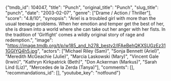{"tmdb_id": 104047, "title": "Punch", "original_title": "Punch", "slug_title": "punch", "date": "2003-02-07", "genre": ["Drame / Action / Thriller"], "score": "4.8/10", "synopsis": "Ariel is a troubled girl with more than the usual teenage problems. When her emotion and temper get the best of her, she is drawn into a world where she can take out her anger with her fists. In the tradition of 'Girlfight' comes a wildly original story of rage and redemption.", "image": "https://image.tmdb.org/t/p/w185_and_h278_bestv2/lFAeBehQKXSUGzEz311GGIYQ4h5.jpg", "actors": ["Michael Riley (Sam)", "Sonja Bennett (Ariel)", "Meredith McGeachie (Julie)", "Marcia Laskowski (Mary)", "Vincent Gale (Irwin)", "Kathryn Kirkpatrick (Beth)", "Don Ackerman (Markus)", "Sarah Lind (Liz)", "Mercedes de la Zerda (Tanya)"], "comments": [], "recommandations_id": [], "youtube_key": "notfound"}